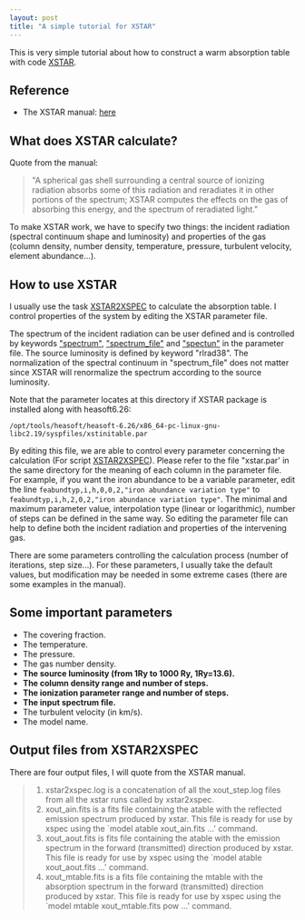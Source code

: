 ```yaml
---
layout: post
title: "A simple tutorial for XSTAR"
---
```


This is very simple tutorial about how to construct a warm absorption table with code [XSTAR](https://heasarc.gsfc.nasa.gov/docs/software/heasoft/xstar/xstar.html).

## Reference

* The XSTAR manual: [here](https://heasarc.gsfc.nasa.gov/docs/software/heasoft/xstar/docs/html/xstarmanual.html)

## What does XSTAR calculate?

Quote from the manual:

>"A spherical gas shell surrounding a central source of ionizing radiation absorbs some of this radiation and reradiates it in other portions of the spectrum; XSTAR computes the effects on the gas of absorbing this energy, and the spectrum of reradiated light."

To make XSTAR work, we have to specify two things: the incident radiation (spectral continuum shape and luminosity) and properties of the gas (column density, number density, temperature, pressure, turbulent velocity, element abundance...).

## How to use XSTAR

I usually use the task [XSTAR2XSPEC](https://heasarc.gsfc.nasa.gov/docs/software/heasoft/xstar/docs/html/node88.html) to calculate the absorption table. I control properties of the system by editing the XSTAR parameter file.

The spectrum of the incident radiation can be user defined and is controlled by keywords ["spectrum"](https://heasarc.gsfc.nasa.gov/docs/software/heasoft/xstar/docs/html/node34.html), ["spectrum_file"](https://heasarc.gsfc.nasa.gov/docs/software/heasoft/xstar/docs/html/node35.html) and ["spectun"](https://heasarc.gsfc.nasa.gov/docs/software/heasoft/xstar/docs/html/node36.html) in the parameter file. The source luminosity is defined by keyword "rlrad38". The normalization of the spectral continuum in "spectrum_file" does not matter since XSTAR will renormalize the spectrum according to the source luminosity.

Note that the parameter locates at this directory if XSTAR package is installed along with heasoft6.26:
```
/opt/tools/heasoft/heasoft-6.26/x86_64-pc-linux-gnu-libc2.19/syspfiles/xstinitable.par
```
By editing this file, we are able to control every parameter concerning the calculation (For script [XSTAR2XSPEC](https://heasarc.gsfc.nasa.gov/docs/software/heasoft/xstar/docs/html/node88.html)). Please refer to the file "xstar.par' in the same directory for the meaning of each column in the parameter file. For example, if you want the iron abundance to be a variable parameter, edit the line <code>feabundtyp,i,h,0,0,2,"iron abundance variation type"</code> to <code>feabundtyp,i,h,2,0,2,"iron abundance variation type"</code>. The minimal and maximum parameter value, interpolation type (linear or logarithmic), number of steps can be defined in the same way. So editing the parameter file can help to define both the incident radiation and properties of the intervening gas.

There are some parameters controlling the calculation process (number of iterations, step size...). For these parameters, I usually take the default values, but modification may be needed in some extreme cases (there are some examples in the manual).

## Some important parameters

* The covering fraction.
* The temperature.
* The pressure.
* The gas number density.
* **The source luminosity (from 1Ry to 1000 Ry, 1Ry=13.6).**
* **The column density range and number of steps.**
* **The ionization parameter range and number of steps.**
* **The input spectrum file.**
* The turbulent velocity (in km/s).
* The model name.


## Output files from XSTAR2XSPEC

There are four output files, I will quote from the XSTAR manual.

>1. xstar2xspec.log is a concatenation of all the xout_step.log files from all the xstar runs called by xstar2xspec.
>2. xout_ain.fits is a fits file containing the atable with the reflected emission spectrum produced by xstar. This file is ready for use by xspec using the `model atable xout_ain.fits ...' command.
>3. xout_aout.fits is fits file containing the atable with the emission spectrum in the forward (transmitted) direction produced by xstar. This file is ready for use by xspec using the `model atable xout_aout.fits ...' command.
>4. xout_mtable.fits is a fits file containing the mtable with the absorption spectrum in the forward (transmitted) direction produced by xstar. This file is ready for use by xspec using the `model mtable xout_mtable.fits pow ...' command.

